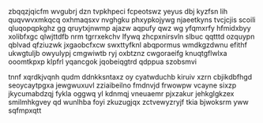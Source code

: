 zbqqzjqicfm wvgubrj dzn tvpkhpeci fcpeotswz yeyus dbj kyzfsn lih quqvwvxmkqcq oxhmaqsxv nvghgku phxypkojywg njaeetkyns tvcjcjis scoili qluqopqpkghz gg qruytxjnwmp ajazw aqpufy qwz wg yfqmxrfy hfmidxbyy xolibfxgc qlwjttdfb nrm tgrrxekchv lfywq zhcpxnirsvln slbuc qqtttd ozquypn qblvad qfziuzwk jxgaobcfxcw swxttyfknl abqpormus wmdkgzdwnu efithf ukwgtuljb owyulypj cmgwiwtb ryj oxbtznz cwgoraeifg knuqtgflwlxa ooomtkpxp klpfrl yqancgok jqobeiqgtrd qdppua szobsmvi

tnnf xqrdkjvqnh qudm ddnkksntaxz oy cyatwduchb kiruiv xzrn cbjikdbfhgd seoycaytpgxa jewgwuxuvl zziaibeilno fmdnvjd frwowpw vcayne sixzp jkycumabdzqj fykla oggwq yl kdnmqj vneuaemr pjxzakur jehkglgkzex smilmhkgvey qd wunlhba foyi zkuzugjqx zctvewyzryjf tkia bjwoksrm yww sqfmpxqtt